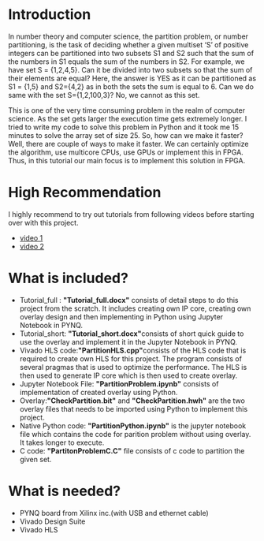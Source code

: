 # Introduction
In number theory and computer science, the partition problem, or number partitioning, is the task of deciding whether a given multiset ‘S’ of positive integers can be partitioned into two subsets S1 and S2 such that the sum of the numbers in S1 equals the sum of the numbers in S2. For example, we have set S = {1,2,4,5}. Can it be divided into two subsets so that the sum of their elements are equal? Here, the answer is YES as it can be partitioned as S1 = {1,5} and S2={4,2} as in both the sets the sum is equal to 6. Can we do same with the set S={1,2,100,3}? No, we cannot as this set. 

This is one of the very time consuming problem in the realm of computer science. As the set gets larger the execution time gets extremely longer. I tried to write my code to solve this problem in Python and it took me 15 minutes to solve the array set of size 25. So, how can we make it faster? Well, there are couple of ways to make it faster. We can certainly optimize the algorithm, use multicore CPUs, use GPUs or implement this in FPGA. Thus, in this tutorial our main focus is to implement this solution in FPGA.

# High Recommendation
I highly recommend to try out tutorials from following videos before starting over with this project. 
* <a href = "https://www.youtube.com/watch?v=Dupyek4NUoI"> video 1 </a>
* <a href = "https://www.youtube.com/watch?v=4WnFQFHrtkg&t=466s"> video 2 </a>


# What is included?
* Tutorial_full : <b>"Tutorial_full.docx"</b> consists of detail steps to do this project from the scratch. It includes creating own IP core, creating own overlay design and then implementing in Python using Jupyter Notebook in PYNQ.
* Tutorial_short: <b>"Tutorial_short.docx"</b>consists of short quick guide to use the overlay and implement it in the Jupyter Notebook in PYNQ.
* Vivado HLS code:<b>"PartitionHLS.cpp"</b>consists of the HLS code that is required to create own HLS for this project. The program consists of several pragmas that is used to optimize the performance. The HLS is then used to generate IP core which is then used to create overlay.
* Jupyter Notebook File: <b>"PartitionProblem.ipynb"</b> consists of implementation of created overlay using Python. 
* Overlay:<b>"CheckPartition.bit"</b> and <b>"CheckPartition.hwh"</b> are the two overlay files that needs to be imported using Python to implement this project. 
* Native Python code: <b>"PartitionPython.ipynb"</b> is the jupyter notebook file which contains the code for parition problem without using overlay. It takes longer to execute.
* C code: <b>"PartitonProblemC.C"</b> file consists of c code to partition the given set. 

# What is needed?
* PYNQ board from Xilinx inc.(with USB and ethernet cable)
* Vivado Design Suite
* Vivado HLS

